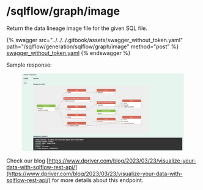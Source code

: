# /sqlflow/graph/image

Return the data lineage image file for the given SQL file.

{% swagger src="../../../.gitbook/assets/swagger_without_token.yaml" path="/sqlflow/generation/sqlflow/graph/image" method="post" %}
[swagger_without_token.yaml](../../../.gitbook/assets/swagger_without_token.yaml)
{% endswagger %}

Sample response:

<figure><img src="../../../.gitbook/assets/微信截图_20230322234254.png" alt=""><figcaption></figcaption></figure>

Check our blog [https://www.dpriver.com/blog/2023/03/23/visualize-your-data-with-sqlflow-rest-api/](https://www.dpriver.com/blog/2023/03/23/visualize-your-data-with-sqlflow-rest-api/) for more details about this endpoint.

